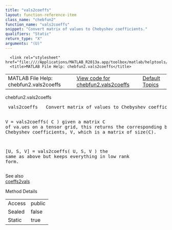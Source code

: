 ```yaml
---
title: "vals2coeffs"
layout: function-reference-item
class_name: "chebfun2"
function_name: "vals2coeffs"
snippet: "Convert matrix of values to Chebyshev coefficients."
qualifiers: "Static"
return_type: "X"
arguments: "(U)"
---
```


<html>
   <head>
      <meta http-equiv="Content-Type" content="text/html; charset=utf-8">
   
      <link rel="stylesheet" href="file:////Applications/MATLAB_R2013a.app/toolbox/matlab/helptools/private/helpwin.css">
      <title>MATLAB File Help: chebfun2.vals2coeffs</title>
   </head>
   <body>
      <!--Single-page help-->
      <table border="0" cellspacing="0" width="100%">
         <tr class="subheader">
            <td class="headertitle">MATLAB File Help: chebfun2.vals2coeffs</td>
            <td class="subheader-left"><a href="matlab:edit chebfun2.vals2coeffs">View code for chebfun2.vals2coeffs</a></td>
            <td class="subheader-right"><a href="matlab:helpwin">Default Topics</a></td>
         </tr>
      </table>
      <div class="title">chebfun2.vals2coeffs</div>
      <div class="helptext"><pre><!--helptext --> <span class="helptopic">vals2coeffs</span>   Convert matrix of values to Chebyshev coefficients. 
  
  V = <span class="helptopic">vals2coeffs</span>( C ) given a matrix C of va.ues on a tensor grid, this returns
  the corresponding bivaraite Chebyshev coefficients, V, which is a matrix of 
  size(C).
  
  [U, S, V] = <span class="helptopic">vals2coeffs</span>( U, S, V ) the same as above but keeps everything in low
  rank form.</pre></div><!--after help --><!--seeAlso--><div class="footerlinktitle">See also</div><div class="footerlink"> <a href="matlab:helpwin chebfun2.coeffs2vals">coeffs2vals</a>
</div>
      <!--Method-->
      <div class="sectiontitle">Method Details</div>
      <table class="class-details">
         <tr>
            <td class="class-detail-label">Access</td>
            <td>public</td>
         </tr>
         <tr>
            <td class="class-detail-label">Sealed</td>
            <td>false</td>
         </tr>
         <tr>
            <td class="class-detail-label">Static</td>
            <td>true</td>
         </tr>
      </table>
   </body>
</html>
